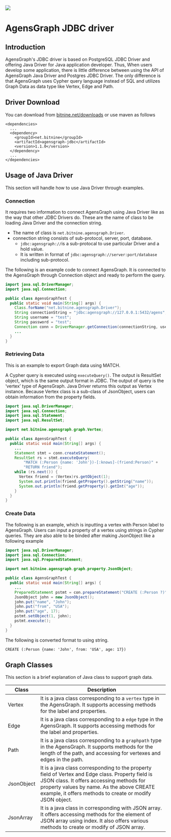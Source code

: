 <img src="http://cfile26.uf.tistory.com/image/251E994857553C91236F07" />

# AgensGraph JDBC driver

## Introduction ##

AgensGraph's JDBC driver is based on PostgreSQL JDBC Driver and offering Java Driver for Java application developer. Thus, When users develop some application, there is little difference between using the API of AgensGraph Java Driver and Postgres JDBC Driver. The only difference is that AgensGraph uses Cypher query language instead of SQL and utilizes Graph Data as data type like Vertex, Edge and Path.

## Driver Download ##

You can download from [bitnine.net/downloads](http://bitnine.net/downloads) or use maven as follows
```
<dependencies>
  ...
  <dependency>
    <groupId>net.bitnine</groupId>
    <artifactId>agensgraph-jdbc</artifactId>
    <version>1.1.0</version>
  </dependency>
  ...
</dependencies>
```

## Usage of Java Driver ##

This section will handle how to use Java Driver through examples.

### Connection ###

It requires two information to connect AgensGraph using Java Driver like as the way that other JDBC Drivers do. These are the name of class to be loading Java Driver and the connection string.

* The name of class is `net.bitnine.agensgraph.Driver`.
* connection string consists of  sub-protocol, server, port, database.
  * `jdbc:agensgraph://`is a sub-protocal to use particular Driver and a hold value.
  * It is written in format of `jdbc:agensgraph://server:port/database` including sub-protocol.

The following is an example code to connect AgensGraph. It is connected to the AgensGraph through Connection object and ready to perform the query.

```java
import java.sql.DriverManager;
import java.sql.Connection;

public class AgensGraphTest {
  public static void main(String[] args) {
    Class.forName("net.bitnine.agensgraph.Driver");
    String connectionString = "jdbc:agensgraph://127.0.0.1:5432/agens";
	String username = "test";
	String password = "test";
    Connection conn = DriverManager.getConnection(connectionString, username, password);
    ...
  }
}
```

### Retrieving Data ###

This is an example to export Graph data using MATCH.

A Cypher query is executed using `executeQuery()`. The output is ResultSet object, which is the same output format in JDBC. 
The output of query is the ‘vertex’ type of AgensGraph. Java Driver returns this output as Vertex instance. Because Vertex class is a sub-class of JsonObject, users can obtain information from the property fields.

```java
import java.sql.DriverManager;
import java.sql.Connection;
import java.sql.Statement;
import java.sql.ResultSet;

import net.bitnine.agensgraph.graph.Vertex;

public class AgensGraphTest {
  public static void main(String[] args) {
    ...
    Statement stmt = conn.createStatement();
    ResultSet rs = stmt.executeQuery(
        "MATCH (:Person {name: 'John'})-[:knows]-(friend:Person)" +
        "RETURN friend");
    while (rs.next()) {
      Vertex friend = (Vertex)rs.getObject(1);
      System.out.println(friend.getProperty().getString("name"));
      System.out.println(friend.getProperty().getInt("age"));
    }
  }
}
```

### Create Data ###

The following is an example, which is inputting a vertex with Person label to AgensGraph. 
Users can input a property of a vertex using strings in Cypher queries. They are also able to be binded after making JsonObject like a following example

```java
import java.sql.DriverManager;
import java.sql.Connection;
import java.sql.PreparedStatement;

import net.bitnine.agensgraph.graph.property.JsonObject;

public class AgensGraphTest {
  public static void main(String[] args) {
    ...
    PreparedStatement pstmt = con.prepareStatement("CREATE (:Person ?)");
    JsonObject john = new JsonObject();
    john.put("name", "John");
    john.put("from", "USA");
    john.put("age", 17);
    pstmt.setObject(1, john);
    pstmt.execute();
  }
}
```

The following is converted format to using string.

`CREATE (:Person {name: 'John', from: 'USA', age: 17})`

## Graph Classes ##

This section is a brief explanation of Java class to support graph data.

| Class      | Description |
| ---------- | ----------- |
| Vertex     | It is a java class corresponding to a `vertex` type in the AgensGraph. It supports accessing methods for the label and properties. |
| Edge       | It is a java class corresponding to a `edge` type in the AgensGraph. It supports accessing methods for the label and properties. |
| Path       | It is a java class corresponding to a `graphpath` type in the AgensGraph. It supports methods for the length of the path, and accessing for vertexes and edges in the path. |
| JsonObject | It is a java class corresponding to the property field of Vertex and Edge class. Property field is JSON class. It offers accessing methods for property values by name. As the above CREATE example, it offers methods to create or modify JSON object. |
| JsonArray  | It is a java class in corresponding with JSON array. It offers accessing methods for the element of JSON array using index. It also offers various methods to create or modify of JSON array.|
